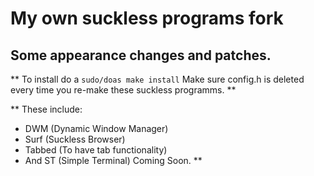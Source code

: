# My own suckless programs fork

## Some appearance changes and patches.
 **
 To install do a ``sudo/doas make install``
 Make sure config.h is deleted every time you re-make these suckless programms.
 **

 **
 These include:
  - DWM (Dynamic Window Manager)
  - Surf (Suckless Browser)
  - Tabbed (To have tab functionality)
  - And ST (Simple Terminal) Coming Soon.
 **
